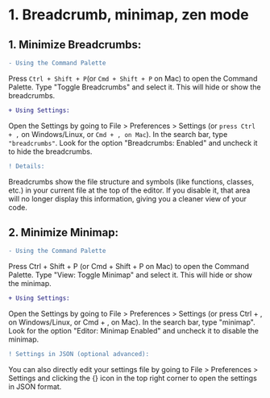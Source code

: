 # 1. Breadcrumb, minimap, zen mode

## 1. Minimize Breadcrumbs:
```diff
- Using the Command Palette
  ```
Press `Ctrl + Shift + P`(or `Cmd + Shift + P` on Mac) to open the Command Palette.
Type "Toggle Breadcrumbs" and select it. This will hide or show the breadcrumbs.

```diff
+ Using Settings:
  ```
Open the Settings by going to File > Preferences > Settings (or `press Ctrl + ,` on Windows/Linux, or `Cmd + , on Mac`).
In the search bar, type `"breadcrumbs"`.
Look for the option "Breadcrumbs: Enabled" and uncheck it to hide the breadcrumbs.

```diff
! Details:
  ```
Breadcrumbs show the file structure and symbols (like functions, classes, etc.) in your current file at the top of the editor. 
If you disable it, that area will no longer display this information, giving you a cleaner view of your code.

## 2. Minimize Minimap:
```diff
- Using the Command Palette
  ```
Press Ctrl + Shift + P (or Cmd + Shift + P on Mac) to open the Command Palette.
Type "View: Toggle Minimap" and select it. This will hide or show the minimap.

```diff
+ Using Settings:
  ```
Open the Settings by going to File > Preferences > Settings (or press Ctrl + , on Windows/Linux, or Cmd + , on Mac).
In the search bar, type "minimap".
Look for the option "Editor: Minimap Enabled" and uncheck it to disable the minimap.

```diff
! Settings in JSON (optional advanced):
  ```
You can also directly edit your settings file by going to File > Preferences > Settings and clicking the {} icon in the top right corner to open the settings in JSON format.


